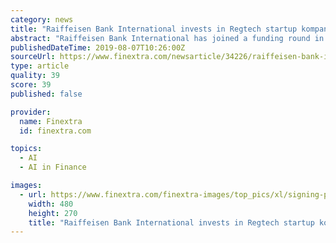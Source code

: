 ```yaml
---
category: news
title: "Raiffeisen Bank International invests in Regtech startup kompany"
abstract: "Raiffeisen Bank International has joined a funding round in business ... including the European Super Angels Club. Kompany combines artificial intelligence (AI), robotic process automation and blockchain technology to provide business verification and ..."
publishedDateTime: 2019-08-07T10:26:00Z
sourceUrl: https://www.finextra.com/newsarticle/34226/raiffeisen-bank-international-invests-in-regtech-startup-kompany
type: article
quality: 39
score: 39
published: false

provider:
  name: Finextra
  id: finextra.com

topics:
  - AI
  - AI in Finance

images:
  - url: https://www.finextra.com/finextra-images/top_pics/xl/signing-papers.jpg
    width: 480
    height: 270
    title: "Raiffeisen Bank International invests in Regtech startup kompany"
---
```

